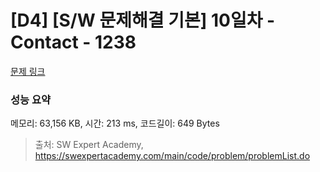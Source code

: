 # [D4] [S/W 문제해결 기본] 10일차 - Contact - 1238 

[문제 링크](https://swexpertacademy.com/main/code/problem/problemDetail.do?contestProbId=AV15B1cKAKwCFAYD) 

### 성능 요약

메모리: 63,156 KB, 시간: 213 ms, 코드길이: 649 Bytes



> 출처: SW Expert Academy, https://swexpertacademy.com/main/code/problem/problemList.do